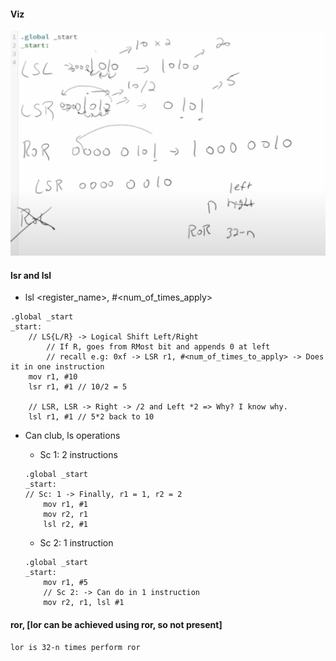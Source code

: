 #### Viz
![](../assets/images/shift_and_rot.png)


#### lsr and lsl
- lsl <register_name>, #<num_of_times_apply>

```arm
.global _start
_start:
	// LS{L/R} -> Logical Shift Left/Right
		// If R, goes from RMost bit and appends 0 at left
		// recall e.g: 0xf -> LSR r1, #<num_of_times_to_apply> -> Does it in one instruction
	mov r1, #10
	lsr r1, #1 // 10/2 = 5
	
	// LSR, LSR -> Right -> /2 and Left *2 => Why? I know why.
	lsl r1, #1 // 5*2 back to 10
```

- Can club, ls operations <Special Form>
    - Sc 1: 2 instructions
    ```arm
    .global _start
    _start:
    // Sc: 1 -> Finally, r1 = 1, r2 = 2
        mov r1, #1
        mov r2, r1
        lsl r2, #1
    ```

    - Sc 2: 1 instruction
    ```arm
    .global _start
    _start:
        mov r1, #5
        // Sc 2: -> Can do in 1 instruction	
        mov r2, r1, lsl #1
    ```

#### ror, [lor can be achieved using ror, so not present]

`lor is 32-n times perform ror`
